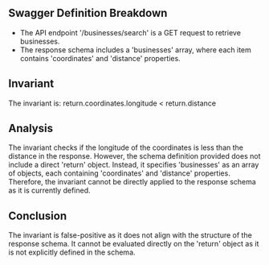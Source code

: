 ## Swagger Definition Breakdown
- The API endpoint '/businesses/search' is a GET request to retrieve businesses.
- The response schema includes a 'businesses' array, where each item contains 'coordinates' and 'distance' properties.

## Invariant
The invariant is: return.coordinates.longitude < return.distance

## Analysis
The invariant checks if the longitude of the coordinates is less than the distance in the response. However, the schema definition provided does not include a direct 'return' object. Instead, it specifies 'businesses' as an array of objects, each containing 'coordinates' and 'distance' properties. Therefore, the invariant cannot be directly applied to the response schema as it is currently defined.

## Conclusion
The invariant is false-positive as it does not align with the structure of the response schema. It cannot be evaluated directly on the 'return' object as it is not explicitly defined in the schema.

